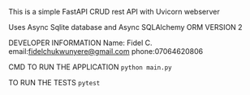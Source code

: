 This is a simple FastAPI CRUD rest API with Uvicorn webserver

Uses Async Sqlite database and Async SQLAlchemy ORM VERSION 2


DEVELOPER INFORMATION
Name: Fidel C.
email:fidelchukwunyere@gmail.com
phone:07064620806




CMD TO RUN THE APPLICATION
```python main.py```



TO RUN THE TESTS
```pytest```